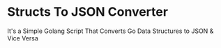 # Structs To JSON Converter
It's a Simple Golang Script That Converts Go Data Structures to JSON &amp; Vice Versa
